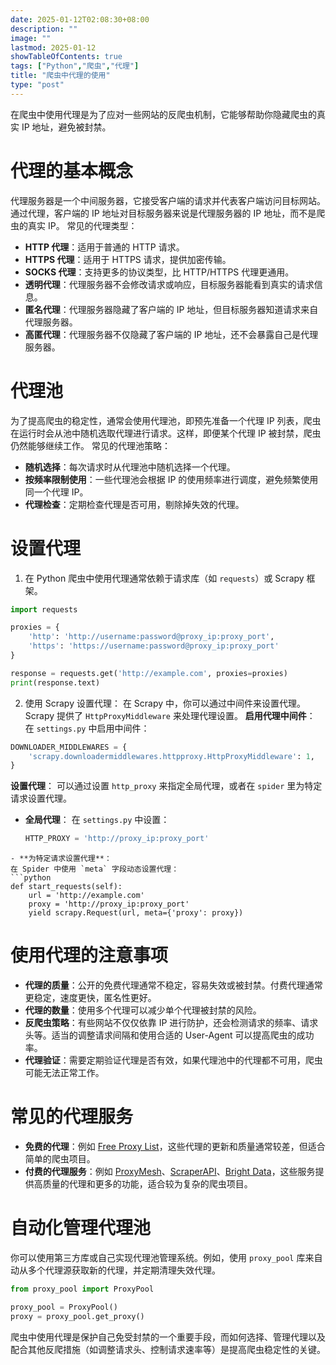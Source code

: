 ```yaml
---
date: 2025-01-12T02:08:30+08:00
description: ""
image: ""
lastmod: 2025-01-12
showTableOfContents: true
tags: ["Python","爬虫","代理"]
title: "爬虫中代理的使用"
type: "post"
---
```

在爬虫中使用代理是为了应对一些网站的反爬虫机制，它能够帮助你隐藏爬虫的真实 IP 地址，避免被封禁。
# 代理的基本概念
代理服务器是一个中间服务器，它接受客户端的请求并代表客户端访问目标网站。通过代理，客户端的 IP 地址对目标服务器来说是代理服务器的 IP 地址，而不是爬虫的真实 IP。
常见的代理类型：
- **HTTP 代理**：适用于普通的 HTTP 请求。
- **HTTPS 代理**：适用于 HTTPS 请求，提供加密传输。
- **SOCKS 代理**：支持更多的协议类型，比 HTTP/HTTPS 代理更通用。
- **透明代理**：代理服务器不会修改请求或响应，目标服务器能看到真实的请求信息。
- **匿名代理**：代理服务器隐藏了客户端的 IP 地址，但目标服务器知道请求来自代理服务器。
- **高匿代理**：代理服务器不仅隐藏了客户端的 IP 地址，还不会暴露自己是代理服务器。
# 代理池
为了提高爬虫的稳定性，通常会使用代理池，即预先准备一个代理 IP 列表，爬虫在运行时会从池中随机选取代理进行请求。这样，即便某个代理 IP 被封禁，爬虫仍然能够继续工作。
常见的代理池策略：
- **随机选择**：每次请求时从代理池中随机选择一个代理。
- **按频率限制使用**：一些代理池会根据 IP 的使用频率进行调度，避免频繁使用同一个代理 IP。
- **代理检查**：定期检查代理是否可用，剔除掉失效的代理。
# 设置代理
1. 在 Python 爬虫中使用代理通常依赖于请求库（如 `requests`）或 Scrapy 框架。
```python
import requests

proxies = {
    'http': 'http://username:password@proxy_ip:proxy_port',
    'https': 'https://username:password@proxy_ip:proxy_port'
}

response = requests.get('http://example.com', proxies=proxies)
print(response.text)
```
2. 使用 Scrapy 设置代理：
在 Scrapy 中，你可以通过中间件来设置代理。Scrapy 提供了 `HttpProxyMiddleware` 来处理代理设置。
**启用代理中间件**：
在 `settings.py` 中启用中间件：
```python
DOWNLOADER_MIDDLEWARES = {
    'scrapy.downloadermiddlewares.httpproxy.HttpProxyMiddleware': 1,
}
```
**设置代理**：
可以通过设置 `http_proxy` 来指定全局代理，或者在 `spider` 里为特定请求设置代理。
- **全局代理**：
  在 `settings.py` 中设置：
  ```python
  HTTP_PROXY = 'http://proxy_ip:proxy_port'
```
- **为特定请求设置代理**：
在 Spider 中使用 `meta` 字段动态设置代理：
```python
def start_requests(self):
    url = 'http://example.com'
    proxy = 'http://proxy_ip:proxy_port'
    yield scrapy.Request(url, meta={'proxy': proxy})
```
# 使用代理的注意事项
- **代理的质量**：公开的免费代理通常不稳定，容易失效或被封禁。付费代理通常更稳定，速度更快，匿名性更好。
- **代理的数量**：使用多个代理可以减少单个代理被封禁的风险。
- **反爬虫策略**：有些网站不仅仅依靠 IP 进行防护，还会检测请求的频率、请求头等。适当的调整请求间隔和使用合适的 User-Agent 可以提高爬虫的成功率。
- **代理验证**：需要定期验证代理是否有效，如果代理池中的代理都不可用，爬虫可能无法正常工作。
# 常见的代理服务
- **免费的代理**：例如 [Free Proxy List](https://www.free-proxy-list.net/)，这些代理的更新和质量通常较差，但适合简单的爬虫项目。
- **付费的代理服务**：例如 [ProxyMesh](https://proxymesh.com/)、[ScraperAPI](https://www.scraperapi.com/)、[Bright Data](https://brightdata.com/)，这些服务提供高质量的代理和更多的功能，适合较为复杂的爬虫项目。
# 自动化管理代理池
你可以使用第三方库或自己实现代理池管理系统。例如，使用 `proxy_pool` 库来自动从多个代理源获取新的代理，并定期清理失效代理。
```python
from proxy_pool import ProxyPool

proxy_pool = ProxyPool()
proxy = proxy_pool.get_proxy()
```
爬虫中使用代理是保护自己免受封禁的一个重要手段，而如何选择、管理代理以及配合其他反爬措施（如调整请求头、控制请求速率等）是提高爬虫稳定性的关键。
